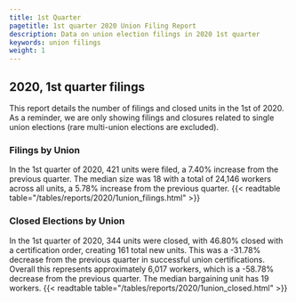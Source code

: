 ```yaml
---
title: 1st Quarter 
pagetitle: 1st quarter 2020 Union Filing Report
description: Data on union election filings in 2020 1st quarter 
keywords: union filings
weight: 1
---
```


## 2020, 1st quarter filings

This report details the number of filings and closed units in the 1st of 2020. As a reminder, we are only showing filings and closures related to single union elections (rare multi-union elections are excluded).

### Filings by Union
In the 1st quarter of 2020, 421 units were filed, a 7.40% increase from the previous quarter. The median size was 18 with a total of 24,146 workers across all units, a 5.78% increase from the previous quarter.
{{< readtable table="/tables/reports/2020/1union_filings.html" >}}

### Closed Elections by Union
In the 1st quarter of 2020, 344 units were closed, with 46.80% closed with a certification order, creating 161 total new units. This was a -31.78% decrease from the previous quarter in successful union certifications. Overall this represents approximately 6,017 workers, which is a -58.78% decrease from the previous quarter. The median bargaining unit has 19 workers.
{{< readtable table="/tables/reports/2020/1union_closed.html" >}}
